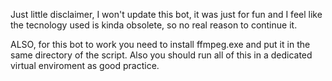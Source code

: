 Just little disclaimer, I won't update this bot, it was just for fun and I feel like the tecnology used is kinda obsolete, so no real reason to continue it.

ALSO, for this bot to work you need to install ffmpeg.exe and put it in the same directory of the script. Also you should run all of this in a dedicated virtual enviroment as good practice.

